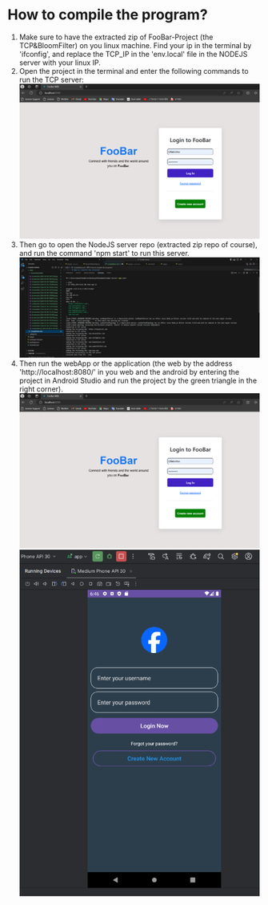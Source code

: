 # How to compile the program?
1. Make sure to have the extracted zip of FooBar-Project (the TCP&BloomFilter) on you linux machine. Find your ip in the terminal by 'ifconfig', and replace the TCP_IP in the 'env.local' file in the NODEJS server with your linux IP.
2. Open the project in the terminal and enter the following commands to run the TCP server:
![alt text](<ScreenShotsWIKI/Screenshot 2024-05-06 184408.png>)
3. Then go to open the NodeJS server repo (extracted zip repo of course), and run the command 'npm start' to run this server.
![alt text](ScreenShotsWIKI/NODEJSSERVERRUN.jpeg)
4. Then run the webApp or the application (the web by the address 'http://localhost:8080/' in you web and the android by entering the project in Android Studio and run the project by the green triangle in the right corner).
![alt text](<ScreenShotsWIKI/Screenshot 2024-05-06 184408.png>)
![alt text](<ScreenShotsWIKI/Screenshot 2024-05-06 184632.png>)